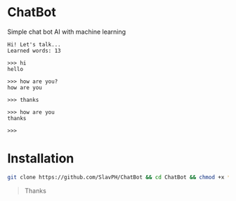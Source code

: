 # ChatBot
Simple chat bot AI with machine learning

```
Hi! Let's talk...
Learned words: 13

>>> hi
hello

>>> how are you?
how are you

>>> thanks

>>> how are you
thanks

>>> 

```

# Installation
```bash
git clone https://github.com/SlavPH/ChatBot && cd ChatBot && chmod +x * && ./bot.py
```



> Thanks

